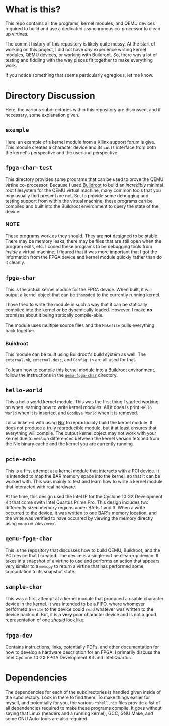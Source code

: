 # What is this? #
This repo contains all the programs, kernel modules, and QEMU devices required to build and use a dedicated asynchronous co-processor to clean up virtines.

The commit history of this repository is likely quite messy.
At the start of working on this project, I did not have *any* experience writing kernel modules, QEMU devices, or working with Buildroot.
So, there was a lot of testing and fiddling with the way pieces fit together to make everything work.

If you notice something that seems particularly egregious, let me know.

# Directory Discussion #
Here, the various subdirectories within this repository are discussed, and if necessary, some explanation given.

## `example` ##
Here, an example of a kernel module from a Xilinx support forum is give.
This module creates a character device and its `ioctl` interface from both the kernel's perspective and the userland perspective.

## `fpga-char-test` ##
This directory provides some programs that can be used to prove the QEMU virtine co-processor.
Because I used [Buildroot](https://buildroot.org/) to build an *incredibly* minimal root filesystem for the QEMU virtual machine, many common tools that you may usually find present are not.
So, to provide some debugging and testing support from within the virtual machine, these programs can be compiled and built into the Buildroot environment to query the state of the device.

### NOTE ###
These programs work as they should.
They are **not** designed to be stable.
There may be memory leaks, there may be files that are still open when the program exits, etc.
I coded these programs to be debugging tools from *inside* a virtual machine; I figured that it was more important that I got the information from the FPGA device and kernel module quickly rather than do it cleanly.

## `fpga-char` ##
This is the actual kernel module for the FPGA device.
When built, it will output a kernel object that can be `insmod`ed to the currently running kernel.

I have tried to write the module in such a way that it can be statically compiled into the kernel *or* be dynamically loaded.
However, I make **no** promises about it being statically compile-able.

The module uses multiple source files and the `Makefile` pulls everything back together.

### Buildroot ###
This module can be built using Buildroot's build system as well.
The `external.mk`, `external.desc`, and `Config.in` are all used for that.

To learn how to compile this kernel module into a Buildroot environment, follow the instructions in the [`qemu-fpga-char`](https://github.com/KarlJoad/linux-pcie-dma/blob/master/qemu-fpga-char/README.md) directory.

## `hello-world` ##
This a hello world kernel module.
This was the first thing I started working on when learning how to write kernel modules.
All it does is print `Hello World` when it is inserted, and `Goodbye World` when it is removed.

I also tinkered with using [Nix](https://nixos.org/manual/nix/stable/#nix-package-manager-guide) to reproducibly build the kernel module.
It does not produce a truly reproducible module, but it at least ensures that everything will compile.
The output kernel object may not work with your kernel due to version differences between the kernel version fetched from the Nix binary cache and the kernel you are currently running.

## `pcie-echo` ##
This is a first attempt at a kernel module that interacts with a PCI device.
It is intended to map the BAR memory space into the kernel, so that it can be worked with.
This was mainly to test and learn how to write a kernel module that interacted with real hardware.

At the time, this design used the Intel IP for the Cyclone 10 GX Development Kit that come swith Intel Quartus Prime Pro.
This design includes two differently sized memory regions under BARs 1 and 3.
When a write occurred to the device, it was written to one BAR's memory location, and the write was verified to have occurred by viewing the memory directly using `mmap` on `/dev/mem/`.

## `qemu-fpga-char` ##
This is the repository that discusses how to build QEMU, Buildroot, and the PCI device that I created.
The device is a single-virtine clean-up device.
It takes in a snapshot of a virtine to use and performs an action that appears very similar to a `memcpy` to return a virtine that has performed some computation to its snapshot state.

## `sample-char` ##
This was a first attempt at a kernel module that produced a usable character device in the kernel.
It was intended to be a FIFO, where whomever performed a `write` to the device could `read` whatever was written to the device back out.
But, it is a **very** poor character device and is not a good representation of one *should* look like.

## `fpga-dev` ##
Contains instructions, links, potentially PDFs, and other documentation for how to develop a hardware description for an FPGA.
I primarily discuss the Intel Cyclone 10 GX FPGA Development Kit and Intel Quartus.

# Dependencies
The dependencies for each of the subdirectories is handled given inside of the subdirectory.
Look in there to find them.
To make things easier for myself, and potentially for you, the various `*shell.nix` files provide a list of all dependencies required to make these programs compile.
It goes without saying that Linux (headers and a running kernel), GCC, GNU Make, and some GNU Auto-tools are also required.
